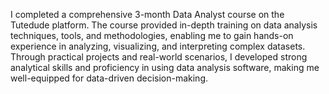 I completed a comprehensive 3-month Data Analyst course on the Tutedude platform. The course provided in-depth training on data analysis techniques, tools, and methodologies, enabling me to gain hands-on experience in analyzing, visualizing, and interpreting complex datasets. Through practical projects and real-world scenarios, I developed strong analytical skills and proficiency in using data analysis software, making me well-equipped for data-driven decision-making.
